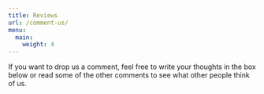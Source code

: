 ```yaml
---
title: Reviews
url: /comment-us/
menu:
  main:
    weight: 4
---
```


If you want to drop us a comment, feel free to write your thoughts in the box
below or read some of the other comments to see what other people think of us.
